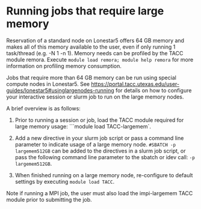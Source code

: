 # Running jobs that require large memory

Reservation of a standard node on Lonestar5 offers 64 GB memory and makes all of this memory available to the user, even if only running 1 task/thread (e.g. -N 1 -n 1). Memory needs can be profiled by the TACC module remora. Execute ```module load remora; module help remora``` for more information on profiling memory consumption.

Jobs that require more than 64 GB memory can be run using special compute nodes in Lonestar5. See https://portal.tacc.utexas.edu/user-guides/lonestar5#usinglargenodes-running for details on how to configure your interactive session or slurm job to run on the large memory nodes.

A brief overview is as follows:

1. Prior to running a session or job, load the TACC module required for large memory usage: ```module load TACC-largemem`.

2. Add a new directive in your slurm job script or pass a command line parameter to indicate usage of a large memory node. ```#SBATCH -p largemem512GB``` can be added to the directives in a slurm job script, or pass the following command line parameter to the sbatch or idev call: ```-p largemem512GB```.

3. When finished running on a large memory node, re-configure to default settings by executing ```module load TACC```.

Note if running a MPI job, the user must also load the impi-largemem TACC module prior to submitting the job.
